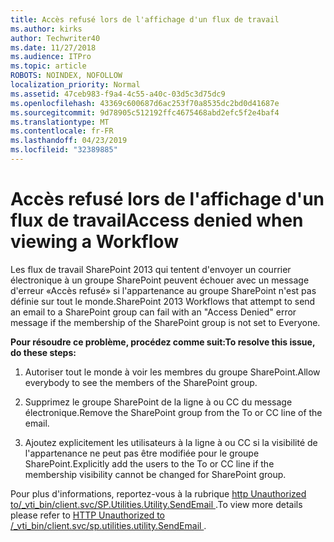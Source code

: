 ```yaml
---
title: Accès refusé lors de l'affichage d'un flux de travail
ms.author: kirks
author: Techwriter40
ms.date: 11/27/2018
ms.audience: ITPro
ms.topic: article
ROBOTS: NOINDEX, NOFOLLOW
localization_priority: Normal
ms.assetid: 47ceb983-f9a4-4c55-a40c-03d5c3d75dc9
ms.openlocfilehash: 43369c600687d6ac253f70a8535dc2bd0d41687e
ms.sourcegitcommit: 9d78905c512192ffc4675468abd2efc5f2e4baf4
ms.translationtype: MT
ms.contentlocale: fr-FR
ms.lasthandoff: 04/23/2019
ms.locfileid: "32389885"
---
```

# <a name="access-denied-when-viewing-a-workflow"></a><span data-ttu-id="49811-102">Accès refusé lors de l'affichage d'un flux de travail</span><span class="sxs-lookup"><span data-stu-id="49811-102">Access denied when viewing a Workflow</span></span>

<span data-ttu-id="49811-103">Les flux de travail SharePoint 2013 qui tentent d'envoyer un courrier électronique à un groupe SharePoint peuvent échouer avec un message d'erreur «Accès refusé» si l'appartenance au groupe SharePoint n'est pas définie sur tout le monde.</span><span class="sxs-lookup"><span data-stu-id="49811-103">SharePoint 2013 Workflows that attempt to send an email to a SharePoint group can fail with an "Access Denied" error message if the membership of the SharePoint group is not set to Everyone.</span></span>
  
 <span data-ttu-id="49811-104">**Pour résoudre ce problème, procédez comme suit:**</span><span class="sxs-lookup"><span data-stu-id="49811-104">**To resolve this issue, do these steps:**</span></span>
  
 1. <span data-ttu-id="49811-105">Autoriser tout le monde à voir les membres du groupe SharePoint.</span><span class="sxs-lookup"><span data-stu-id="49811-105">Allow everybody to see the members of the SharePoint group.</span></span> 
  
 2. <span data-ttu-id="49811-106">Supprimez le groupe SharePoint de la ligne à ou CC du message électronique.</span><span class="sxs-lookup"><span data-stu-id="49811-106">Remove the SharePoint group from the To or CC line of the email.</span></span> 
  
 3. <span data-ttu-id="49811-107">Ajoutez explicitement les utilisateurs à la ligne à ou CC si la visibilité de l'appartenance ne peut pas être modifiée pour le groupe SharePoint.</span><span class="sxs-lookup"><span data-stu-id="49811-107">Explicitly add the users to the To or CC line if the membership visibility cannot be changed for SharePoint group.</span></span> 
  
<span data-ttu-id="49811-108">Pour plus d'informations, reportez-vous à la rubrique [http Unauthorized to/_vti_bin/client.svc/SP.Utilities.Utility.SendEmail ](https://go.microsoft.com/fwlink/?linkid=2044694&amp;clcid=0x409).</span><span class="sxs-lookup"><span data-stu-id="49811-108">To view more details please refer to [HTTP Unauthorized to /_vti_bin/client.svc/sp.utilities.utility.SendEmail ](https://go.microsoft.com/fwlink/?linkid=2044694&amp;clcid=0x409).</span></span>
  

